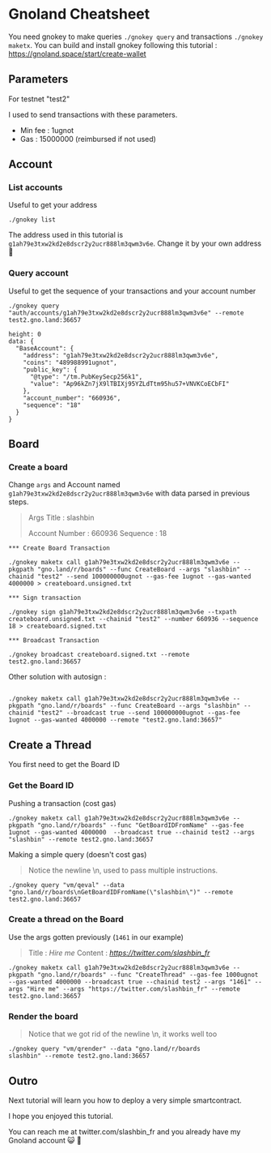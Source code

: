 # Gnoland Cheatsheet


You need gnokey to make queries `./gnokey query` and transactions `./gnokey maketx`.
You can build and install gnokey following this tutorial : https://gnoland.space/start/create-wallet

## Parameters
For testnet "test2"

I used to send transactions with these parameters.
* Min fee : 1ugnot
* Gas : 15000000 (reimbursed if not used)


## Account



### List accounts

Useful to get your address

```
./gnokey list
```

The address used in this tutorial is `g1ah79e3txw2kd2e8dscr2y2ucr888lm3qwm3v6e`. Change it by your own address :slightly_smiling_face: 


### Query account 

Useful to get the sequence of your transactions and your account number

```
./gnokey query "auth/accounts/g1ah79e3txw2kd2e8dscr2y2ucr888lm3qwm3v6e" --remote test2.gno.land:36657

height: 0
data: {
  "BaseAccount": {
    "address": "g1ah79e3txw2kd2e8dscr2y2ucr888lm3qwm3v6e",
    "coins": "489988991ugnot",
    "public_key": {
      "@type": "/tm.PubKeySecp256k1",
      "value": "Ap96kZn7jX9lTBIXj95YZLdTtm95hu57+VNVKCoECbFI"
    },
    "account_number": "660936",
    "sequence": "18"
  }
}
```



## Board


### Create a board

Change `args` and Account named `g1ah79e3txw2kd2e8dscr2y2ucr888lm3qwm3v6e` with data parsed in previous steps.

> Args
> Title : slashbin
> 
> Account
> Number : 660936
> Sequence : 18


```
*** Create Board Transaction

./gnokey maketx call g1ah79e3txw2kd2e8dscr2y2ucr888lm3qwm3v6e --pkgpath "gno.land/r/boards" --func CreateBoard --args "slashbin" --chainid "test2" --send 100000000ugnot --gas-fee 1ugnot --gas-wanted 4000000 > createboard.unsigned.txt

*** Sign transaction 

./gnokey sign g1ah79e3txw2kd2e8dscr2y2ucr888lm3qwm3v6e --txpath createboard.unsigned.txt --chainid "test2" --number 660936 --sequence 18 > createboard.signed.txt

*** Broadcast Transaction

./gnokey broadcast createboard.signed.txt --remote test2.gno.land:36657
```


Other solution with autosign : 

```

./gnokey maketx call g1ah79e3txw2kd2e8dscr2y2ucr888lm3qwm3v6e --pkgpath "gno.land/r/boards" --func CreateBoard --args "slashbin" --chainid "test2" --broadcast true --send 100000000ugnot --gas-fee 1ugnot --gas-wanted 4000000 --remote "test2.gno.land:36657"
```

## Create a Thread

You first need to get the Board ID

### Get the Board ID

Pushing a transaction (cost gas)
```
./gnokey maketx call g1ah79e3txw2kd2e8dscr2y2ucr888lm3qwm3v6e --pkgpath "gno.land/r/boards" --func "GetBoardIDFromName" --gas-fee 1ugnot --gas-wanted 4000000  --broadcast true --chainid test2 --args "slashbin" --remote test2.gno.land:36657
```

Making a simple query (doesn't cost gas)

> Notice the newline \n, used to pass multiple instructions.   
```
./gnokey query "vm/qeval" --data "gno.land/r/boards\nGetBoardIDFromName(\"slashbin\")" --remote test2.gno.land:36657
```

### Create a thread on the Board

Use the args gotten previously (`1461` in our example) 

> Title : *Hire me*
> Content : *https://twitter.com/slashbin_fr*


```
./gnokey maketx call g1ah79e3txw2kd2e8dscr2y2ucr888lm3qwm3v6e --pkgpath "gno.land/r/boards" --func "CreateThread" --gas-fee 1000ugnot --gas-wanted 4000000 --broadcast true --chainid test2 --args "1461" --args "Hire me" --args "https://twitter.com/slashbin_fr" --remote test2.gno.land:36657
```

### Render the board

> Notice that we got rid of the newline \n, it works well too  

```
./gnokey query "vm/qrender" --data "gno.land/r/boards            
slashbin" --remote test2.gno.land:36657
```

## Outro

Next tutorial will learn you how to deploy a very simple smartcontract.

I hope you enjoyed this tutorial.

You can reach me at twitter.com/slashbin_fr and you already have my Gnoland account :smiley_cat: :black_heart: 


